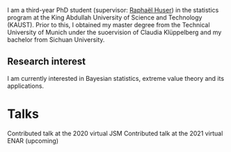 I am a third-year PhD student (supervisor: [Raphaël Huser](https://cemse.kaust.edu.sa/extstat/people/person/raphael-huser)) in the statistics program at the King Abdullah University of Science and Technology (KAUST). Prior to this, I obtained my master degree from the Technical University of Munich under the suoervision of Claudia Klüppelberg and my bachelor from Sichuan University.

Research interest
------
I am currently interested in Bayesian statistics, extreme value theory and its applications.

Talks
======
Contributed talk at the 2020 virtual JSM
Contributed talk at the 2021 virtual ENAR (upcoming)



